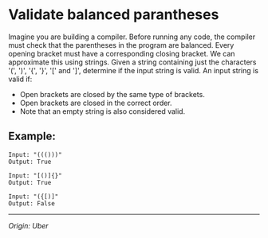 <!-- [![Generic badge](https://img.shields.io/badge/Status-Completed-green.svg)](https://shields.io/) -->
# Validate balanced parantheses
Imagine you are building a compiler. Before running any code, the compiler must check that the parentheses in the program are balanced. 
Every opening bracket must have a corresponding closing bracket. We can approximate this using strings.
Given a string containing just the characters '(', ')', '{', '}', '[' and ']', determine if the input string is valid.
An input string is valid if:
- Open brackets are closed by the same type of brackets.
- Open brackets are closed in the correct order.
- Note that an empty string is also considered valid.

## Example:    
    Input: "((()))"
    Output: True

    Input: "[()]{}"
    Output: True

    Input: "({[)]"
    Output: False


---
_Origin: Uber_